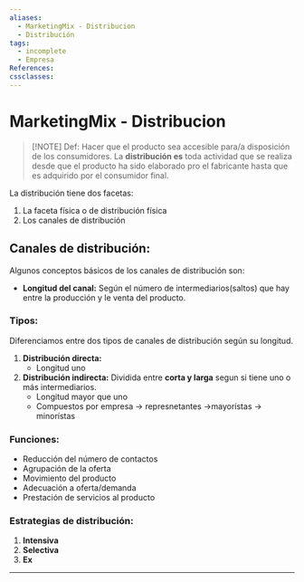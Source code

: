 ```yaml
---
aliases:
  - MarketingMix - Distribucion
  - Distribución
tags:
  - incomplete
  - Empresa
References: 
cssclasses:
---
```

# MarketingMix - Distribucion

> [!NOTE] Def: 
> Hacer que el producto sea accesible para/a disposición de los consumidores. 
> La **distribución es** toda actividad que se realiza desde que el producto ha sido elaborado pro el fabricante hasta que es adquirido por el consumidor final. 

La distribución tiene dos facetas: 
1. La faceta física o de distribución física 
2. Los canales de distribución

## Canales de distribución: 
Algunos conceptos básicos de los canales de distribución son: 
+ **Longitud del canal:** Según el número de intermediarios(saltos) que hay entre la producción y le venta del producto. 
### Tipos: 
Diferenciamos entre dos tipos de canales de distribución según su longitud. 
1. **Distribución directa:** 
   + Longitud uno
2. **Distribución indirecta:** Dividida entre **corta y larga** segun si tiene uno o más intermediarios. 
   + Longitud mayor que uno 
   + Compuestos por 
     empresa → represnetantes →mayorístas → minorístas
### Funciones: 
+ Reducción del número de contactos 
+ Agrupación de la oferta 
+ Movimiento del producto 
+ Adecuación a oferta/demanda 
+ Prestación de servicios al producto 

### Estrategias de distribución: 
1. **Intensiva**
2. **Selectiva**
3. **Ex**
***